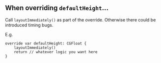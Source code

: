 ## When overriding `defaultHeight`...

Call `layoutImmediately()` as part of the override. Otherwise there could be introduced timing bugs.

E.g. 
```
override var defaultHeight: CGFloat {
    layoutImmediately()
    return // whatever logic you want here
}
```
